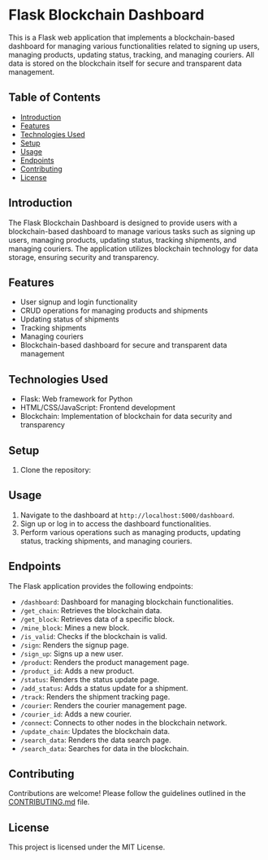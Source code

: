 # Flask Blockchain Dashboard

This is a Flask web application that implements a blockchain-based dashboard for managing various functionalities related to signing up users, managing products, updating status, tracking, and managing couriers. All data is stored on the blockchain itself for secure and transparent data management.

## Table of Contents

- [Introduction](#introduction)
- [Features](#features)
- [Technologies Used](#technologies-used)
- [Setup](#setup)
- [Usage](#usage)
- [Endpoints](#endpoints)
- [Contributing](#contributing)
- [License](#license)

## Introduction

The Flask Blockchain Dashboard is designed to provide users with a blockchain-based dashboard to manage various tasks such as signing up users, managing products, updating status, tracking shipments, and managing couriers. The application utilizes blockchain technology for data storage, ensuring security and transparency.

## Features

- User signup and login functionality
- CRUD operations for managing products and shipments
- Updating status of shipments
- Tracking shipments
- Managing couriers
- Blockchain-based dashboard for secure and transparent data management

## Technologies Used

- Flask: Web framework for Python
- HTML/CSS/JavaScript: Frontend development
- Blockchain: Implementation of blockchain for data security and transparency

## Setup

1. Clone the repository:


Usage
-----

1. Navigate to the dashboard at `http://localhost:5000/dashboard`.
2. Sign up or log in to access the dashboard functionalities.
3. Perform various operations such as managing products, updating status, tracking shipments, and managing couriers.

Endpoints
---------

The Flask application provides the following endpoints:

- `/dashboard`: Dashboard for managing blockchain functionalities.
- `/get_chain`: Retrieves the blockchain data.
- `/get_block`: Retrieves data of a specific block.
- `/mine_block`: Mines a new block.
- `/is_valid`: Checks if the blockchain is valid.
- `/sign`: Renders the signup page.
- `/sign_up`: Signs up a new user.
- `/product`: Renders the product management page.
- `/product_id`: Adds a new product.
- `/status`: Renders the status update page.
- `/add_status`: Adds a status update for a shipment.
- `/track`: Renders the shipment tracking page.
- `/courier`: Renders the courier management page.
- `/courier_id`: Adds a new courier.
- `/connect`: Connects to other nodes in the blockchain network.
- `/update_chain`: Updates the blockchain data.
- `/search_data`: Renders the data search page.
- `/search_data`: Searches for data in the blockchain.

Contributing
------------

Contributions are welcome! Please follow the guidelines outlined in the [CONTRIBUTING.md](CONTRIBUTING.md) file.

License
-------

This project is licensed under the MIT License.
